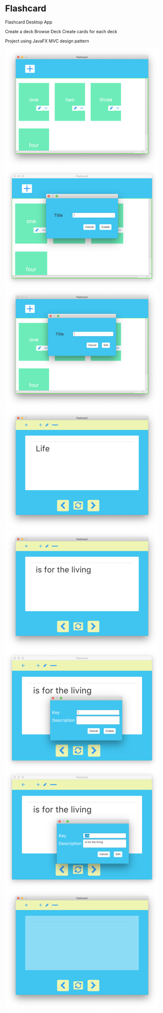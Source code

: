 # Flashcard
Flashcard Desktop App

Create a deck
Browse Deck
Create cards for each deck

Project using JavaFX 
MVC design pattern

![Image description](https://github.com/Aben-Bel/Flashcard/blob/master/preview/flashcard_screen_1.png)
![Image description](https://github.com/Aben-Bel/Flashcard/blob/master/preview/flashcard_screen_2.png)
![Image description](https://github.com/Aben-Bel/Flashcard/blob/master/preview/flashcard_screen_3.png)
![Image description](https://github.com/Aben-Bel/Flashcard/blob/master/preview/flashcard_screen_4.png)
![Image description](https://github.com/Aben-Bel/Flashcard/blob/master/preview/flashcard_screen_5.png)
![Image description](https://github.com/Aben-Bel/Flashcard/blob/master/preview/flashcard_screen_6.png)
![Image description](https://github.com/Aben-Bel/Flashcard/blob/master/preview/flashcard_screen_7.png)
![Image description](https://github.com/Aben-Bel/Flashcard/blob/master/preview/flashcard_screen_8.png)








